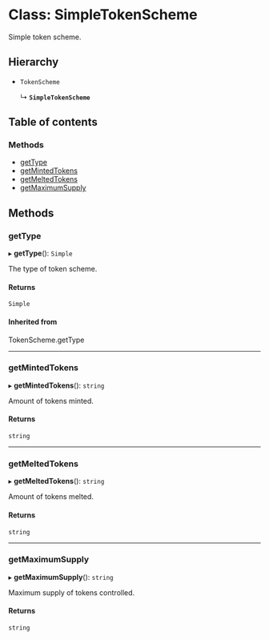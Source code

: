 # Class: SimpleTokenScheme

Simple token scheme.

## Hierarchy

- `TokenScheme`

  ↳ **`SimpleTokenScheme`**

## Table of contents

### Methods

- [getType](SimpleTokenScheme.md#gettype)
- [getMintedTokens](SimpleTokenScheme.md#getmintedtokens)
- [getMeltedTokens](SimpleTokenScheme.md#getmeltedtokens)
- [getMaximumSupply](SimpleTokenScheme.md#getmaximumsupply)

## Methods

### getType

▸ **getType**(): `Simple`

The type of token scheme.

#### Returns

`Simple`

#### Inherited from

TokenScheme.getType

---

### getMintedTokens

▸ **getMintedTokens**(): `string`

Amount of tokens minted.

#### Returns

`string`

---

### getMeltedTokens

▸ **getMeltedTokens**(): `string`

Amount of tokens melted.

#### Returns

`string`

---

### getMaximumSupply

▸ **getMaximumSupply**(): `string`

Maximum supply of tokens controlled.

#### Returns

`string`
